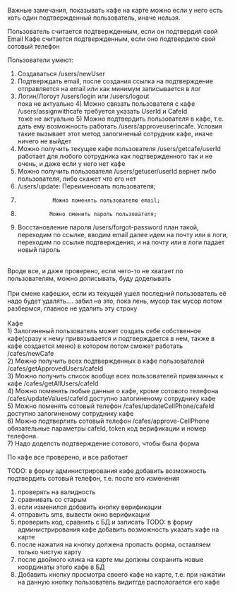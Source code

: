 Важные замечания, показывать кафе на карте можно если у него есть хоть один подтвержденный пользователь, иначе нельзя.

Пользователь считается подтвержденным, если он подтвердил свой Email
Кафе считается подтвержденным, если оно подтвердило свой сотовый телефон

Пользователи умеют: </br>
1) Создаваться /users/newUser</br>
2) Подтверждать email, после создания ссылка на подтверждение отправляется на email или как минимум записывается в лог</br>
3) Логин/Логоут /users/login или /users/logout</br>
пока не актуально 4) Можно связать пользователя с кафе /users/assignwithcafe требуется указать UserId и CafeId</br>
тоже не актуально 5) Можно подтвердить пользователя в кафе, т.е. дать ему возможность работать /users/approveuserincafe. Условия такие вызывает этот метод залогиненый сотрудник кафе, иначе ничего не выйдет</br>
6) Можно получить текущее кафе пользователя /users/getcafe/userId работает для любого сотрудника как подтвержденного так и не очень, и даже если у него нет кафе</br>
7) Можно получить пользователя /users/getuser/userId вернет либо пользователя, либо скажет что его нет</br>
8) /users/update: Переименовать пользователя;
9) 				  Можно поменять пользователю email;
10) 			  Можно сменить пароль пользователя;
11) Восстановление пароля /users/forgot-password план такой, переходим по ссылке, вводим email далее идем на почту или в логи, переходим по ссылке подтверждения, и на почту или в логи падает новый пароль</br>
</br>
Вроде все, и даже проверено, если чего-то не хватает по пользователям, можно дописывать, буду доделывать</br>
</br>
При смене кафешки, если из текущей ушел последний пользователь её надо будет удалять.... забил на это, пока лень, мусор так мусор потом разбермся, главное не удалить эту строку</br>
</br>
Кафе</br>
1) Залогиненый пользователь может создать себе собственное кафе(сразу к нему привязывается и подтверждается в нем, также в кафе создается меню) в котором потом сможет работать /cafes/newCafe</br>
2) Можно получить всех подтвержденных в кафе пользователей /cafes/getApprovedUsers/cafeId</br>
3) Можно получить список вообще всех пользователей привязанных к кафе /cafes/getAllUsers/cafeId</br>
4) Можно поменять любые данные о кафе, кроме сотового телефона /cafes/updateValues/cafeId доступно залогиненому сотруднику кафе</br>
5) Можно поменять сотовый телефон /cafes/updateCellPhone/cafeId доступно залогиненому сотруднику кафе</br>
6) Можно подтверлить сотовый телефон /cafes/approve-CellPhone обязательные параметры cafeId, token код верификации и номер телефона.</br>
7) Надо доделсть подтверждение сотового, чтобы была форма

По кафе все проверено, и все работает

TODO: в форму администрирования кафе добавить возможность подтвердить сотовый телефон, т.е. после его изменения 
1) проверять на валидность
2) сравнивать со старым
3) если изменился добавить кнопку верификации
4) отправить sms, вывести окно верификации
5) проверить код, сравнить с БД и записать
TODO: в форму администрирования кафе добавить возможность указать кафе на карте
1) после нажатия на кнопку должена пропасть форма, оставляем только чистую карту
2) после двойного клика на карте мы должны сохранить новые координаты этого кафе в БД
3) Добавить кнопку просмотра своего кафе на карте, т.е. при нажатии на данную кнопку пользователь видитгде распологается его кафе 
